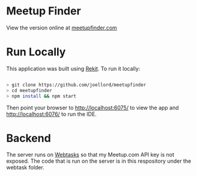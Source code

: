 # Meetup Finder
View the version online at [meetupfinder.com](http://meetupfinder.com)

# Run Locally
This application was built using [Rekit](https://github.com/supnate/rekit). To run it locally:

```bash

> git clone https://github.com/joellord/meetupfinder
> cd meetupfinder
> npm install && npm start
```

Then point your browser to [http://localhost:6075/](http://localhost:6075/) to view the app and [http://localhost:6076/](http://localhost:6076/) to run the IDE.

# Backend
The server runs on  [Webtasks](http://webtask.io) so that my Meetup.com API key is not exposed.  The code that is run on
the server is in this respository under the webtask folder.